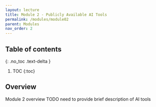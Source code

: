 ```yaml
---
layout: lecture
title: Module 2 - Publicly Available AI Tools
permalink: /modules/module02
parent: Modules
nav_order: 2
---
```


## Table of contents
{: .no_toc .text-delta }

1. TOC
{:toc}

## Overview
Module 2 overview
TODO need to provide brief description of AI tools